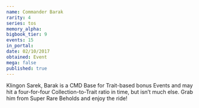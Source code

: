 ```yaml
---
name: Commander Barak
rarity: 4
series: tos
memory_alpha:
bigbook_tier: 9
events: 15
in_portal:
date: 02/10/2017
obtained: Event
mega: false
published: true
---
```


Klingon Sarek, Barak is a CMD Base for Trait-based bonus Events and may hit a four-for-four Collection-to-Trait ratio in time, but isn’t much else. Grab him from Super Rare Beholds and enjoy the ride!
